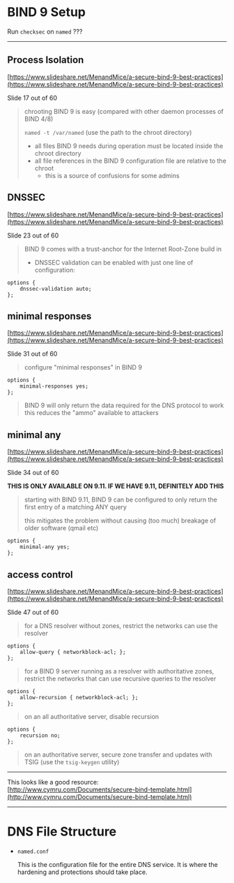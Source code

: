 BIND 9 Setup
==========

Run `checksec` on `named` ??? 

---------------

Process Isolation
--------------

[https://www.slideshare.net/MenandMice/a-secure-bind-9-best-practices](https://www.slideshare.net/MenandMice/a-secure-bind-9-best-practices)

Slide 17 out of 60

>
> chrooting BIND 9 is easy (compared with other daemon processes of BIND 4/8)
>
> `named -t /var/named` (use the path to the chroot directory)
>
> * all files BIND 9 needs during operation must be located inside the chroot directory
> * all file references in the BIND 9 configuration file are relative to the chroot
>   - this is a source of confusions for some admins


DNSSEC
-------------------

[https://www.slideshare.net/MenandMice/a-secure-bind-9-best-practices](https://www.slideshare.net/MenandMice/a-secure-bind-9-best-practices)

Slide 23 out of 60


> BIND 9 comes with a trust-anchor for the Internet Root-Zone build in
>
> * DNSSEC validation can be enabled with just one line of configuration:

```
options {
    dnssec-validation auto;
};
```

minimal responses
----------------

[https://www.slideshare.net/MenandMice/a-secure-bind-9-best-practices](https://www.slideshare.net/MenandMice/a-secure-bind-9-best-practices)

Slide 31 out of 60

> configure "minimal responses" in BIND 9

```
options {
    minimal-responses yes;
};
```

> BIND 9 will only return the data required for the DNS protocol to work
> this reduces the "ammo" available to attackers

minimal any
----------------

[https://www.slideshare.net/MenandMice/a-secure-bind-9-best-practices](https://www.slideshare.net/MenandMice/a-secure-bind-9-best-practices)

Slide 34 out of 60

__THIS IS ONLY AVAILABLE ON 9.11. IF WE HAVE 9.11, DEFINITELY ADD THIS__

> starting with BIND 9.11, BIND 9 can be configured to only return the first entry of a matching ANY query
> 
> this mitigates the problem without causing (too much) breakage of older software (qmail etc)

```
options {
    minimal-any yes;
};
```

access control
------------

[https://www.slideshare.net/MenandMice/a-secure-bind-9-best-practices](https://www.slideshare.net/MenandMice/a-secure-bind-9-best-practices)

Slide 47 out of 60

> for a DNS resolver without zones, restrict the networks can use the resolver

```
options {
    allow-query { networkblock-acl; };
};
```

> for a BIND 9 server running as a resolver with authoritative zones, restrict the networks that can use recursive queries to the resolver

```
options {
    allow-recursion { networkblock-acl; };
};
```

> on an all authoritative server, disable recursion

```
options {
    recursion no;
};
```

> on an authoritative server, secure zone transfer and updates with TSIG (use the `tsig-keygen` utility)


--------------------------

This looks like a good resource: [http://www.cymru.com/Documents/secure-bind-template.html](http://www.cymru.com/Documents/secure-bind-template.html)


---------------------------

DNS File Structure
==============

* `named.conf`

    This is the configuration file for the entire DNS service. It is where the hardening and protections should take place.

